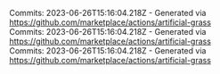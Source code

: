 Commits: 2023-06-26T15:16:04.218Z - Generated via https://github.com/marketplace/actions/artificial-grass
<br>
Commits: 2023-06-26T15:16:04.218Z - Generated via https://github.com/marketplace/actions/artificial-grass
<br>
Commits: 2023-06-26T15:16:04.218Z - Generated via https://github.com/marketplace/actions/artificial-grass
<br>
